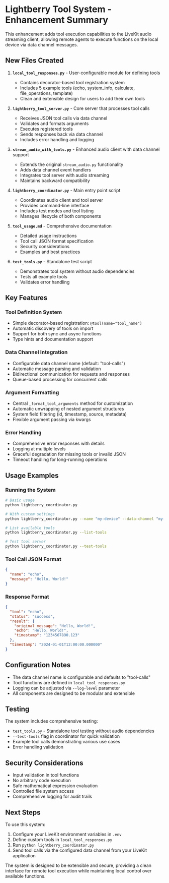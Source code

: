 # Lightberry Tool System - Enhancement Summary

This enhancement adds tool execution capabilities to the LiveKit audio streaming client, allowing remote agents to execute functions on the local device via data channel messages.

## New Files Created

1. **`local_tool_responses.py`** - User-configurable module for defining tools
   - Contains decorator-based tool registration system
   - Includes 5 example tools (echo, system_info, calculate, file_operations, template)
   - Clean and extensible design for users to add their own tools

2. **`lightberry_tool_server.py`** - Core server that processes tool calls
   - Receives JSON tool calls via data channel
   - Validates and formats arguments
   - Executes registered tools
   - Sends responses back via data channel
   - Includes error handling and logging

3. **`stream_audio_with_tools.py`** - Enhanced audio client with data channel support
   - Extends the original `stream_audio.py` functionality
   - Adds data channel event handlers
   - Integrates tool server with audio streaming
   - Maintains backward compatibility

4. **`lightberry_coordinator.py`** - Main entry point script
   - Coordinates audio client and tool server
   - Provides command-line interface
   - Includes test modes and tool listing
   - Manages lifecycle of both components

5. **`tool_usage.md`** - Comprehensive documentation
   - Detailed usage instructions
   - Tool call JSON format specification
   - Security considerations
   - Examples and best practices

6. **`test_tools.py`** - Standalone test script
   - Demonstrates tool system without audio dependencies
   - Tests all example tools
   - Validates error handling

## Key Features

### Tool Definition System
- Simple decorator-based registration: `@tool(name="tool_name")`
- Automatic discovery of tools on import
- Support for both sync and async functions
- Type hints and documentation support

### Data Channel Integration
- Configurable data channel name (default: "tool-calls")
- Automatic message parsing and validation
- Bidirectional communication for requests and responses
- Queue-based processing for concurrent calls

### Argument Formatting
- Central `_format_tool_arguments` method for customization
- Automatic unwrapping of nested argument structures
- System field filtering (id, timestamp, source, metadata)
- Flexible argument passing via kwargs

### Error Handling
- Comprehensive error responses with details
- Logging at multiple levels
- Graceful degradation for missing tools or invalid JSON
- Timeout handling for long-running operations

## Usage Examples

### Running the System
```bash
# Basic usage
python lightberry_coordinator.py

# With custom settings
python lightberry_coordinator.py --name "my-device" --data-channel "my-tools"

# List available tools
python lightberry_coordinator.py --list-tools

# Test tool server
python lightberry_coordinator.py --test-tools
```

### Tool Call JSON Format
```json
{
  "name": "echo",
  "message": "Hello, World!"
}
```

### Response Format
```json
{
  "tool": "echo",
  "status": "success",
  "result": {
    "original_message": "Hello, World!",
    "echo": "Hello, World!",
    "timestamp": "1234567890.123"
  },
  "timestamp": "2024-01-01T12:00:00.000000"
}
```

## Configuration Notes

- The data channel name is configurable and defaults to "tool-calls"
- Tool functions are defined in `local_tool_responses.py`
- Logging can be adjusted via `--log-level` parameter
- All components are designed to be modular and extensible

## Testing

The system includes comprehensive testing:
- `test_tools.py` - Standalone tool testing without audio dependencies
- `--test-tools` flag in coordinator for quick validation
- Example tool calls demonstrating various use cases
- Error handling validation

## Security Considerations

- Input validation in tool functions
- No arbitrary code execution
- Safe mathematical expression evaluation
- Controlled file system access
- Comprehensive logging for audit trails

## Next Steps

To use this system:
1. Configure your LiveKit environment variables in `.env`
2. Define custom tools in `local_tool_responses.py`
3. Run `python lightberry_coordinator.py`
4. Send tool calls via the configured data channel from your LiveKit application

The system is designed to be extensible and secure, providing a clean interface for remote tool execution while maintaining local control over available functions.